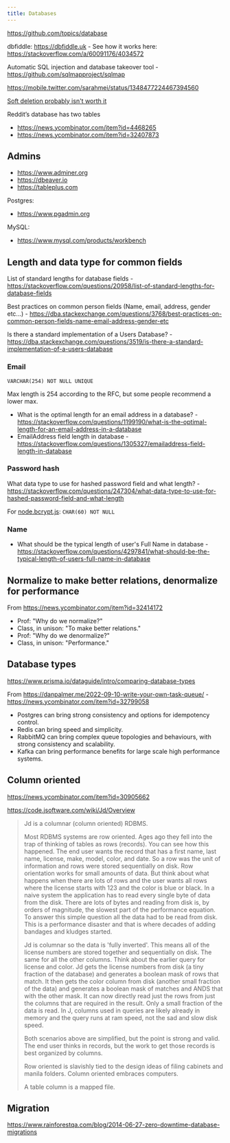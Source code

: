 ```yaml
---
title: Databases
---
```


https://github.com/topics/database

dbfiddle: https://dbfiddle.uk - See how it works here: https://stackoverflow.com/a/60091176/4034572

Automatic SQL injection and database takeover tool - https://github.com/sqlmapproject/sqlmap

https://mobile.twitter.com/sarahmei/status/1348477224467394560

[Soft deletion probably isn't worth it](https://news.ycombinator.com/item?id=32156009)

Reddit’s database has two tables

- https://news.ycombinator.com/item?id=4468265
- https://news.ycombinator.com/item?id=32407873

## Admins

- https://www.adminer.org
- https://dbeaver.io
- https://tableplus.com

Postgres:

- https://www.pgadmin.org

MySQL:

- https://www.mysql.com/products/workbench

## Length and data type for common fields

List of standard lengths for database fields - https://stackoverflow.com/questions/20958/list-of-standard-lengths-for-database-fields

Best practices on common person fields (Name, email, address, gender etc...) - https://dba.stackexchange.com/questions/3768/best-practices-on-common-person-fields-name-email-address-gender-etc

Is there a standard implementation of a Users Database? - https://dba.stackexchange.com/questions/3519/is-there-a-standard-implementation-of-a-users-database

### Email

`VARCHAR(254) NOT NULL UNIQUE`

Max length is 254 according to the RFC, but some people recommend a lower max.

- What is the optimal length for an email address in a database? - https://stackoverflow.com/questions/1199190/what-is-the-optimal-length-for-an-email-address-in-a-database
- EmailAddress field length in database - https://stackoverflow.com/questions/1305327/emailaddress-field-length-in-database

### Password hash

What data type to use for hashed password field and what length? - https://stackoverflow.com/questions/247304/what-data-type-to-use-for-hashed-password-field-and-what-length

For [node.bcrypt.js](https://www.npmjs.com/package/bcrypt): `CHAR(60) NOT NULL`

### Name

- What should be the typical length of user's Full Name in database - https://stackoverflow.com/questions/4297841/what-should-be-the-typical-length-of-users-full-name-in-database

## Normalize to make better relations, denormalize for performance

From https://news.ycombinator.com/item?id=32414172

- Prof: "Why do we normalize?"
- Class, in unison: "To make better relations."
- Prof: "Why do we denormalize?"
- Class, in unison: "Performance."

## Database types

https://www.prisma.io/dataguide/intro/comparing-database-types

From https://danpalmer.me/2022-09-10-write-your-own-task-queue/ - https://news.ycombinator.com/item?id=32799058

- Postgres can bring strong consistency and options for idempotency control.
- Redis can bring speed and simplicity.
- RabbitMQ can bring complex queue topologies and behaviours, with strong consistency and scalability.
- Kafka can bring performance benefits for large scale high performance systems.

## Column oriented

https://news.ycombinator.com/item?id=30905662

https://code.jsoftware.com/wiki/Jd/Overview

> Jd is a columnar (column oriented) RDBMS.
>
> Most RDBMS systems are row oriented. Ages ago they fell into the trap of thinking of tables as rows (records). You can see how this happened. The end user wants the record that has a first name, last name, license, make, model, color, and date. So a row was the unit of information and rows were stored sequentially on disk. Row orientation works for small amounts of data. But think about what happens when there are lots of rows and the user wants all rows where the license starts with 123 and the color is blue or black. In a naive system the application has to read every single byte of data from the disk. There are lots of bytes and reading from disk is, by orders of magnitude, the slowest part of the performance equation. To answer this simple question all the data had to be read from disk. This is a performance disaster and that is where decades of adding bandages and kludges started.
>
> Jd is columnar so the data is 'fully inverted'. This means all of the license numbers are stored together and sequentially on disk. The same for all the other columns. Think about the earlier query for license and color. Jd gets the license numbers from disk (a tiny fraction of the database) and generates a boolean mask of rows that match. It then gets the color column from disk (another small fraction of the data) and generates a boolean mask of matches and ANDS that with the other mask. It can now directly read just the rows from just the columns that are required in the result. Only a small fraction of the data is read. In J, columns used in queries are likely already in memory and the query runs at ram speed, not the sad and slow disk speed.
>
> Both scenarios above are simplified, but the point is strong and valid. The end user thinks in records, but the work to get those records is best organized by columns.
>
> Row oriented is slavishly tied to the design ideas of filing cabinets and manila folders. Column oriented embraces computers.
>
> A table column is a mapped file.

## Migration

https://www.rainforestqa.com/blog/2014-06-27-zero-downtime-database-migrations
